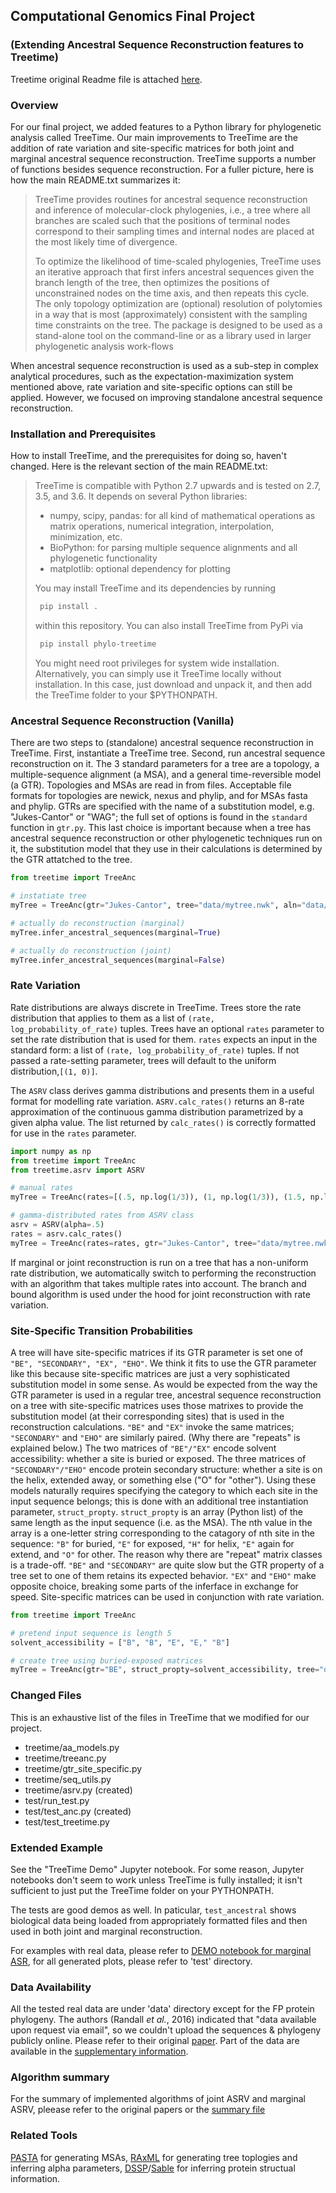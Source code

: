## Computational Genomics Final Project 
### (Extending Ancestral Sequence Reconstruction features to Treetime)

Treetime original Readme file is attached [here](./README_original.md).

### Overview

For our final project, we added features to a Python library for phylogenetic analysis called TreeTime. Our main improvements to TreeTime are the addition of rate variation and site-specific matrices for both joint and marginal ancestral sequence reconstruction. TreeTime supports a number of functions besides sequence reconstruction. For a fuller picture, here is how the main README.txt summarizes it:

> TreeTime provides routines for ancestral sequence reconstruction and inference of molecular-clock phylogenies, i.e., a tree where all branches are scaled such that the positions of terminal nodes correspond to their sampling times and internal nodes are placed at the most likely time of divergence. 
>
> To optimize the likelihood of time-scaled phylogenies, TreeTime uses an iterative approach that first infers ancestral sequences given the branch length of the tree, then optimizes the positions of unconstrained nodes on the time axis, and then repeats this cycle. The only topology optimization are (optional) resolution of polytomies in a way that is most (approximately) consistent with the sampling time constraints on the tree. The package is designed to be used as a stand-alone tool on the command-line or as a library used in larger phylogenetic analysis work-flows

When ancestral sequence reconstruction is used as a sub-step in complex analytical procedures, such as the expectation-maximization system mentioned above, rate variation and site-specific options can still be applied. However, we focused on improving standalone ancestral sequence reconstruction. 

### Installation and Prerequisites

How to install TreeTime, and the prerequisites for doing so, haven't changed. Here is the relevant section of the main README.txt:

> TreeTime is compatible with Python 2.7 upwards and is tested on 2.7, 3.5, and 3.6. It depends on several Python libraries:
> * numpy, scipy, pandas: for all kind of mathematical operations as matrix operations, numerical integration, interpolation, minimization, etc.
> * BioPython: for parsing multiple sequence alignments and all phylogenetic functionality
> * matplotlib: optional dependency for plotting
>
> You may install TreeTime and its dependencies by running
>```bash
>  pip install .
>```
> within this repository. You can also install TreeTime from PyPi via
>```bash
>  pip install phylo-treetime
>```
> You might need root privileges for system wide installation. Alternatively, you can simply use it TreeTime locally without installation. In this case, just download and unpack it, and then add the TreeTime folder to your $PYTHONPATH.

### Ancestral Sequence Reconstruction (Vanilla)

There are two steps to (standalone) ancestral sequence reconstruction in TreeTime. First, instantiate a TreeTime tree. Second, run ancestral sequence reconstruction on it. The 3 standard parameters for a tree are a topology, a multiple-sequence alignment (a MSA), and a general time-reversible model (a GTR). Topologies and MSAs are read in from files. Acceptable file formats for topologies are newick, nexus and phylip,  and for MSAs fasta and phylip. GTRs are specified with the name of a substitution model, e.g. "Jukes-Cantor" or "WAG"; the full set of options is found in the ```standard``` function in ```gtr.py```. This last choice is important because when a tree has ancestral sequence reconstruction or other phylogenetic techniques run on it, the substitution model that they use in their calculations is determined by the GTR attatched to the tree.

```python
from treetime import TreeAnc

# instatiate tree
myTree = TreeAnc(gtr="Jukes-Cantor", tree="data/mytree.nwk", aln="data/mytree.fasta")

# actually do reconstruction (marginal)
myTree.infer_ancestral_sequences(marginal=True)

# actually do reconstruction (joint)
myTree.infer_ancestral_sequences(marginal=False)
```

### Rate Variation
Rate distributions are always discrete in TreeTime. Trees store the rate distribution that applies to them as a list of ```(rate, log_probability_of_rate)``` tuples. Trees have an optional ```rates``` parameter to set the rate distribution that is used for them. ```rates``` expects an input in the standard form: a list of ```(rate, log_probability_of_rate)``` tuples. If not passed a rate-setting parameter, trees will default to the uniform distribution,```[(1, 0)]```. 

The ```ASRV``` class derives gamma distributions and presents them in a useful format for modelling rate variation. ```ASRV.calc_rates()``` returns an 8-rate approximation of the continuous gamma distribution parametrized by a given alpha value. The list returned by ```calc_rates()``` is correctly formatted for use in the ```rates``` parameter.

```python
import numpy as np
from treetime import TreeAnc
from treetime.asrv import ASRV

# manual rates
myTree = TreeAnc(rates=[(.5, np.log(1/3)), (1, np.log(1/3)), (1.5, np.log(1/3))], gtr="Jukes-Cantor", tree="data/mytree.nwk", aln="data/mytree.fasta")

# gamma-distributed rates from ASRV class
asrv = ASRV(alpha=.5)
rates = asrv.calc_rates()
myTree = TreeAnc(rates=rates, gtr="Jukes-Cantor", tree="data/mytree.nwk", aln="data/mytree.fasta")
```

If marginal or joint reconstruction is run on a tree that has a non-uniform rate distribution, we automatically switch to performing the reconstruction with an algorithm that takes multiple rates into account. The branch and bound algorithm is used under the hood for joint reconstruction with rate variation. 

### Site-Specific Transition Probabilities
A tree will have site-specific matrices if its GTR parameter is set one of ```"BE", "SECONDARY", "EX", "EHO"```. We think it fits to use the GTR parameter like this because site-specific matrices are just a very sophisticated substitution model in some sense. As would be expected from the way the GTR parameter is used in a regular tree, ancestral sequence reconstruction on a tree with site-specific matrices uses those matrixes to provide the substitution model (at their corresponding sites) that is used in the reconstruction calculations. ```"BE"``` and ```"EX"``` invoke the same matrices; ```"SECONDARY"``` and ```"EHO"``` are similarly paired. (Why there are "repeats" is explained below.) The two matrices of ```"BE"/"EX"``` encode solvent accessibility: whether a site is buried or exposed. The three matrices of ```"SECONDARY"/"EHO"``` encode protein secondary structure: whether a site is on the helix, extended away, or something else ("O" for "other"). Using these models naturally requires specifying the category to which each site in the input sequence belongs; this is done with an additional tree instantiation parameter, ```struct_propty```. ```struct_propty``` is an array (Python list) of the same length as the input sequence (i.e. as the MSA). The nth value in the array is a one-letter string corresponding to the catagory of nth site in the sequence: ```"B"``` for buried, ```"E"``` for exposed, ```"H"``` for helix, ```"E"``` again for extend, and ```"O"``` for other. The reason why there are "repeat" matrix classes is a trade-off. ```"BE"``` and ```"SECONDARY"``` are quite slow but the GTR property of a tree set to one of them retains its expected behavior. ```"EX"``` and ```"EHO"``` make opposite choice, breaking some parts of the inferface in exchange for speed. Site-specific matrices can be used in conjunction with rate variation. 

```python
from treetime import TreeAnc

# pretend input sequence is length 5
solvent_accessibility = ["B", "B", "E", "E," "B"] 

# create tree using buried-exposed matrices
myTree = TreeAnc(gtr="BE", struct_propty=solvent_accessibility, tree="data/mytree.nwk", aln="data/mytree.fasta")
```

  
### Changed Files
This is an exhaustive list of the files in TreeTime that we modified for our project.
* treetime/aa_models.py
* treetime/treeanc.py
* treetime/gtr_site_specific.py
* treetime/seq_utils.py
* treetime/asrv.py (created)
* test/run_test.py
* test/test_anc.py (created)
* test/test_treetime.py

### Extended Example
See the "TreeTime Demo" Jupyter notebook. For some reason, Jupyter notebooks don't seem to work unless TreeTime is fully installed; it isn't sufficient to just put the TreeTime folder on your PYTHONPATH.

The tests are good demos as well. In paticular, ```test_ancestral``` shows biological data being loaded from appropriately formatted files and then used in both joint and marginal reconstruction. 

For examples with real data, please refer to [DEMO notebook for marginal ASR](./test/evaluation_and_plots.ipynb), for all generated plots, please refer to 'test' directory. 

### Data Availability
All the tested real data are under 'data' directory except for the FP protein phylogeny. The authors (Randall *et al.*, 2016) indicated that "data available upon request via email", so we couldn't upload the sequences & phylogeny publicly online. Please refer to their original [paper](https://www.nature.com/articles/ncomms12847). Part of the data are available in the [supplementary information](https://static-content.springer.com/esm/art%3A10.1038%2Fncomms12847/MediaObjects/41467_2016_BFncomms12847_MOESM2044_ESM.pdf).

### Algorithm summary
For the summary of implemented algorithms of joint ASRV and marginal ASRV, pleease refer to the original papers or the [summary file](./docs/algorithms_summary.pdf)

### Related Tools
[PASTA](https://github.com/smirarab/pasta) for generating MSAs, [RAxML](https://github.com/stamatak/standard-RAxML) for generating tree toplogies and inferring alpha parameters, [DSSP](https://github.com/cmbi/hssp)/[Sable](http://sable.cchmc.org) for inferring protein structual information.
 
